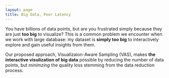 ```yaml
---
layout: page
title: Big Data, Poor Latency
---
```


You have billions of data points, but are you frustrated simply because they are
just **too big** to visualize? This is a common problem we encounter when we
work with large database: my dataset is **simply too big** to interactively explore
and gain useful insights from them.

Our proposed approach, Visualizaion-Aware Sampling (VAS), makes **the
interactive visulization of big data** possible by reducing the number of data
points, but *minimzing* the quality loss stemming from the data reduction
process.

